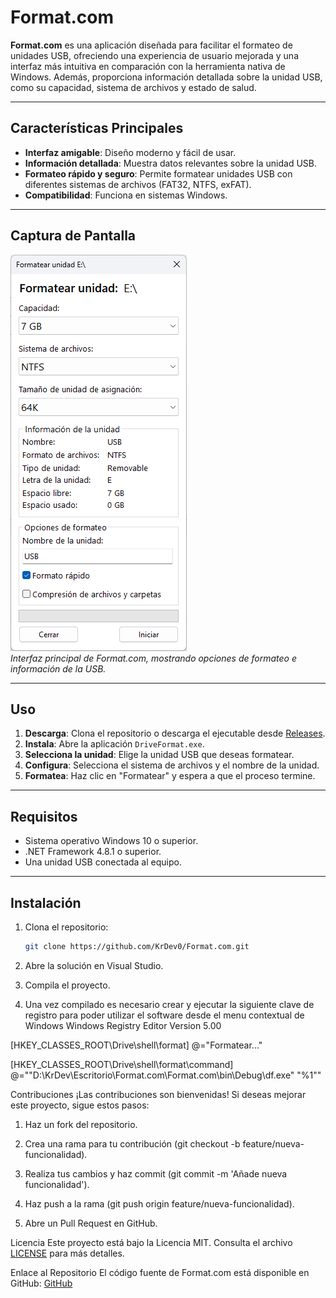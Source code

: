 # Format.com

**Format.com** es una aplicación diseñada para facilitar el formateo de unidades USB, ofreciendo una experiencia de usuario mejorada y una interfaz más intuitiva en comparación con la herramienta nativa de Windows. Además, proporciona información detallada sobre la unidad USB, como su capacidad, sistema de archivos y estado de salud.

---

## Características Principales

- **Interfaz amigable**: Diseño moderno y fácil de usar.
- **Información detallada**: Muestra datos relevantes sobre la unidad USB.
- **Formateo rápido y seguro**: Permite formatear unidades USB con diferentes sistemas de archivos (FAT32, NTFS, exFAT).
- **Compatibilidad**: Funciona en sistemas Windows.

---

## Captura de Pantalla

![Interfaz de Format.com](https://github.com/KrDev0/Format.com/blob/master/Format.com/PIC/soft.png)  
*Interfaz principal de Format.com, mostrando opciones de formateo e información de la USB.*

---

## Uso

1. **Descarga**: Clona el repositorio o descarga el ejecutable desde [Releases](https://github.com/KrDev0/Format.com/releases).
2. **Instala**: Abre la aplicación `DriveFormat.exe`.
3. **Selecciona la unidad**: Elige la unidad USB que deseas formatear.
4. **Configura**: Selecciona el sistema de archivos y el nombre de la unidad.
5. **Formatea**: Haz clic en "Formatear" y espera a que el proceso termine.

---

## Requisitos

- Sistema operativo Windows 10 o superior.
- .NET Framework 4.8.1 o superior.
- Una unidad USB conectada al equipo.

---

## Instalación

1. Clona el repositorio:
   ```bash
   git clone https://github.com/KrDev0/Format.com.git
2. Abre la solución en Visual Studio.

3. Compila el proyecto.

4. Una vez compilado es necesario crear y ejecutar la siguiente clave de registro para poder utilizar el software desde el menu contextual de Windows
Windows Registry Editor Version 5.00

[HKEY_CLASSES_ROOT\Drive\shell\format]
@="Formatear..."

[HKEY_CLASSES_ROOT\Drive\shell\format\command]
@="\"D:\\KrDev\\Escritorio\\Format.com\\Format.com\\bin\\Debug\\df.exe\" \"%1\""


Contribuciones
¡Las contribuciones son bienvenidas! Si deseas mejorar este proyecto, sigue estos pasos:

1. Haz un fork del repositorio.

2. Crea una rama para tu contribución (git checkout -b feature/nueva-funcionalidad).

3. Realiza tus cambios y haz commit (git commit -m 'Añade nueva funcionalidad').

4. Haz push a la rama (git push origin feature/nueva-funcionalidad).

5. Abre un Pull Request en GitHub.

Licencia
Este proyecto está bajo la Licencia MIT.
Consulta el archivo [LICENSE](license/) para más detalles.

Enlace al Repositorio
El código fuente de Format.com está disponible en GitHub:
[GitHub](https://github.com/KrDev0/Format.com)
